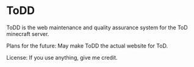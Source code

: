 ToDD
====

ToDD is the web maintenance and quality assurance system for the ToD minecraft server.

Plans for the future:
May make ToDD the actual website for ToD.

License:
If you use anything, give me credit.
